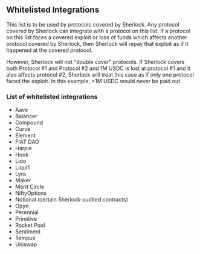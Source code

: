 ## Whitelisted Integrations
This list is to be used by protocols covered by Sherlock. Any protocol covered by Sherlock can integrate with a protocol on this list. If a protocol on this list faces a covered exploit or loss of funds which affects another protocol covered by Sherlock, then Sherlock will repay that exploit as if it happened at the covered protocol. 

However, Sherlock will not "double cover" protocols. If Sherlock covers both Protocol #1 and Protocol #2 and 1M USDC is lost at protocol #1 and it also affects protocol #2, Sherlock will treat this case as if only one protocol faced the exploit. In this example, >1M USDC would never be paid out. 

### List of whitelisted integrations

- Aave
- Balancer
- Compound
- Curve
- Element
- FIAT DAO
- Harpie
- Hook
- Lido
- Liquifi
- Lyra
- Maker
- Merit Circle
- NiftyOptions
- Notional (certain Sherlock-audited contracts)
- Opyn
- Perennial
- Primitive
- Rocket Pool
- Sentiment
- Tempus
- Uniswap
